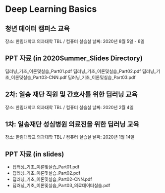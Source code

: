 # Deep Learning Basics

## 청년 데이터 캠퍼스 교육

장소: 한림대학교 의과대학 TBL / 컴퓨터 실습실
날짜: 2020년 8월 5일 - 6일

## PPT 자료 (in 2020Summer_Slides Directory)
딥러닝_기초_이론및실습_Part01.pdf
딥러닝_기초_이론및실습_Part02.pdf
딥러닝_기초_이론및실습_Part03-CNN.pdf
딥러닝_기초_이론및실습_Part03.pdf


## 2차: 일송 재단 직원 및 간호사를 위한 딥러닝 교육

장소: 한림대학교 의과대학 TBL / 컴퓨터 실습실
날짜: 2020년 2월 4일

## 1차: 일송재단 성심병원 의료진을 위한 딥러닝 교육

장소: 한림대학교 의과대학 TBL / 컴퓨터 실습실
날짜: 2020년 1월 14일

## PPT 자료 (in slides)

  - 딥러닝_기초_이론및실습_Part01.pdf
  - 딥러닝_기초_이론및실습_Part02.pdf
  - 딥러닝_기초_이론및실습_Part02-CNN.pdf
  - 딥러닝_기초_이론및실습_Part03_의료데이터실습.pdf
